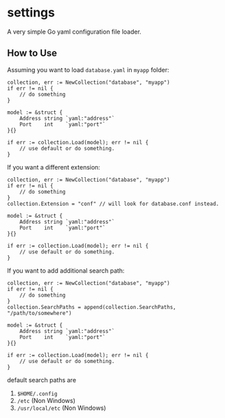 # settings

A very simple Go yaml configuration file loader.

## How to Use

Assuming you want to load `database.yaml` in `myapp` folder:

```
collection, err := NewCollection("database", "myapp")
if err != nil {
    // do something    
}

model := &struct {
    Address string `yaml:"address"`
    Port    int    `yaml:"port"`
}{}

if err := collection.Load(model); err != nil {
    // use default or do something.
}
```

If you want a different extension:
```
collection, err := NewCollection("database", "myapp")
if err != nil {
    // do something    
}
collection.Extension = "conf" // will look for database.conf instead.

model := &struct {
    Address string `yaml:"address"`
    Port    int    `yaml:"port"`
}{}

if err := collection.Load(model); err != nil {
    // use default or do something.
}
```

If you want to add additional search path:
```
collection, err := NewCollection("database", "myapp")
if err != nil {
    // do something    
}
collection.SearchPaths = append(collection.SearchPaths, "/path/to/somewhere")

model := &struct {
    Address string `yaml:"address"`
    Port    int    `yaml:"port"`
}{}

if err := collection.Load(model); err != nil {
    // use default or do something.
}
```

default search paths are
1. `$HOME/.config`
2. `/etc`				(Non Windows)
3. `/usr/local/etc`	(Non Windows)
